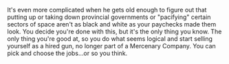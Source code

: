 It's even more complicated when he gets old enough to figure out that putting up or taking down provincial governments or "pacifying" certain sectors of space aren't as black and white as your paychecks made them look. You decide you're done with this, but it's the only thing you know. The only thing you're good at, so you do what seems logical and start selling yourself as a hired gun, no longer part of a Mercenary Company. You can pick and choose the jobs...or so you think.